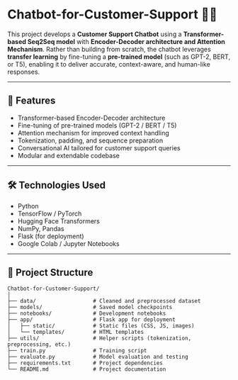 # Chatbot-for-Customer-Support 🤖💬

This project develops a **Customer Support Chatbot** using a **Transformer-based Seq2Seq model** with **Encoder-Decoder architecture and Attention Mechanism**. Rather than building from scratch, the chatbot leverages **transfer learning** by fine-tuning a **pre-trained model** (such as GPT-2, BERT, or T5), enabling it to deliver accurate, context-aware, and human-like responses.

---

## 🚀 Features

- Transformer-based Encoder-Decoder architecture
- Fine-tuning of pre-trained models (GPT-2 / BERT / T5)
- Attention mechanism for improved context handling
- Tokenization, padding, and sequence preparation
- Conversational AI tailored for customer support queries
- Modular and extendable codebase

---

## 🛠️ Technologies Used

- Python
- TensorFlow / PyTorch
- Hugging Face Transformers
- NumPy, Pandas
- Flask (for deployment)
- Google Colab / Jupyter Notebooks

---

## 📁 Project Structure

```
Chatbot-for-Customer-Support/
│
├── data/                  # Cleaned and preprocessed dataset
├── models/                # Saved model checkpoints
├── notebooks/             # Development notebooks
├── app/                   # Flask app for deployment
│   ├── static/            # Static files (CSS, JS, images)
│   └── templates/         # HTML templates
├── utils/                 # Helper scripts (tokenization, preprocessing, etc.)
├── train.py               # Training script
├── evaluate.py            # Model evaluation and testing
├── requirements.txt       # Project dependencies
└── README.md              # Project documentation
```
